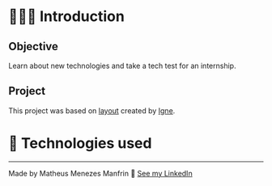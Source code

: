 # 👨🏻‍💻 Introduction

## Objective

Learn about new technologies and take a tech test for an internship.

## Project

This project was based on [layout](./docs/layout.pdf) created by [Igne](https://igne.com.br).

# 🚀 Technologies used

<!-- - [HTML](https://html.com/)
- [Style Guide Fluig](https://style.fluig.com/)
- [Jquery](https://jquery.com/) -->

---

Made by Matheus Menezes Manfrin 🦥 [See my LinkedIn](https://www.linkedin.com/in/manfrinmm/)
